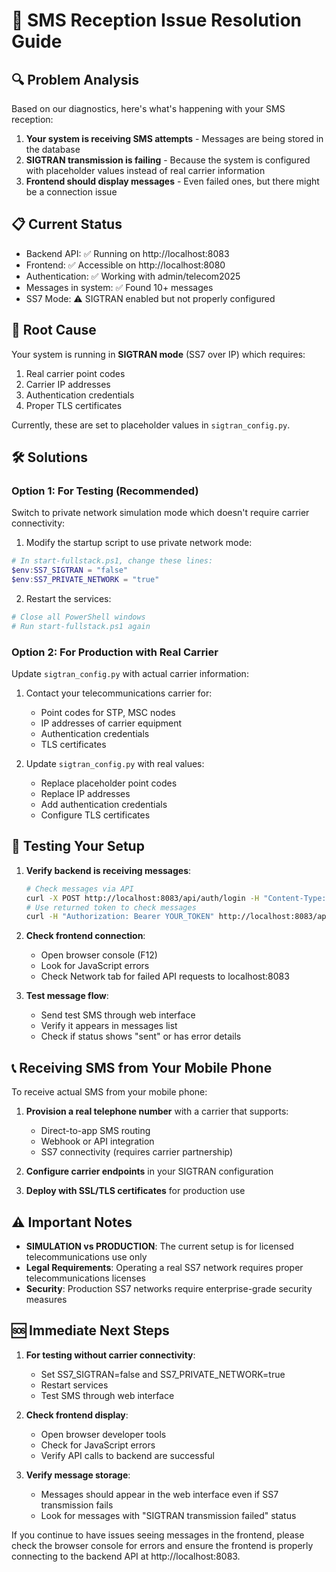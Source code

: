 # 📱 SMS Reception Issue Resolution Guide

## 🔍 Problem Analysis

Based on our diagnostics, here's what's happening with your SMS reception:

1. **Your system is receiving SMS attempts** - Messages are being stored in the database
2. **SIGTRAN transmission is failing** - Because the system is configured with placeholder values instead of real carrier information
3. **Frontend should display messages** - Even failed ones, but there might be a connection issue

## 📋 Current Status

- Backend API: ✅ Running on http://localhost:8083
- Frontend: ✅ Accessible on http://localhost:8080
- Authentication: ✅ Working with admin/telecom2025
- Messages in system: ✅ Found 10+ messages
- SS7 Mode: ⚠️ SIGTRAN enabled but not properly configured

## 🔧 Root Cause

Your system is running in **SIGTRAN mode** (SS7 over IP) which requires:
1. Real carrier point codes
2. Carrier IP addresses
3. Authentication credentials
4. Proper TLS certificates

Currently, these are set to placeholder values in `sigtran_config.py`.

## 🛠️ Solutions

### Option 1: For Testing (Recommended)
Switch to private network simulation mode which doesn't require carrier connectivity:

1. Modify the startup script to use private network mode:
```powershell
# In start-fullstack.ps1, change these lines:
$env:SS7_SIGTRAN = "false"
$env:SS7_PRIVATE_NETWORK = "true"
```

2. Restart the services:
```bash
# Close all PowerShell windows
# Run start-fullstack.ps1 again
```

### Option 2: For Production with Real Carrier
Update `sigtran_config.py` with actual carrier information:

1. Contact your telecommunications carrier for:
   - Point codes for STP, MSC nodes
   - IP addresses of carrier equipment
   - Authentication credentials
   - TLS certificates

2. Update `sigtran_config.py` with real values:
   - Replace placeholder point codes
   - Replace IP addresses
   - Add authentication credentials
   - Configure TLS certificates

## 🧪 Testing Your Setup

1. **Verify backend is receiving messages**:
   ```bash
   # Check messages via API
   curl -X POST http://localhost:8083/api/auth/login -H "Content-Type: application/json" -d '{"username": "admin", "password": "telecom2025"}'
   # Use returned token to check messages
   curl -H "Authorization: Bearer YOUR_TOKEN" http://localhost:8083/api/sms/messages
   ```

2. **Check frontend connection**:
   - Open browser console (F12)
   - Look for JavaScript errors
   - Check Network tab for failed API requests to localhost:8083

3. **Test message flow**:
   - Send test SMS through web interface
   - Verify it appears in messages list
   - Check if status shows "sent" or has error details

## 📞 Receiving SMS from Your Mobile Phone

To receive actual SMS from your mobile phone:

1. **Provision a real telephone number** with a carrier that supports:
   - Direct-to-app SMS routing
   - Webhook or API integration
   - SS7 connectivity (requires carrier partnership)

2. **Configure carrier endpoints** in your SIGTRAN configuration

3. **Deploy with SSL/TLS certificates** for production use

## ⚠️ Important Notes

- **SIMULATION vs PRODUCTION**: The current setup is for licensed telecommunications use only
- **Legal Requirements**: Operating a real SS7 network requires proper telecommunications licenses
- **Security**: Production SS7 networks require enterprise-grade security measures

## 🆘 Immediate Next Steps

1. **For testing without carrier connectivity**:
   - Set SS7_SIGTRAN=false and SS7_PRIVATE_NETWORK=true
   - Restart services
   - Test SMS through web interface

2. **Check frontend display**:
   - Open browser developer tools
   - Check for JavaScript errors
   - Verify API calls to backend are successful

3. **Verify message storage**:
   - Messages should appear in the web interface even if SS7 transmission fails
   - Look for messages with "SIGTRAN transmission failed" status

If you continue to have issues seeing messages in the frontend, please check the browser console for errors and ensure the frontend is properly connecting to the backend API at http://localhost:8083.